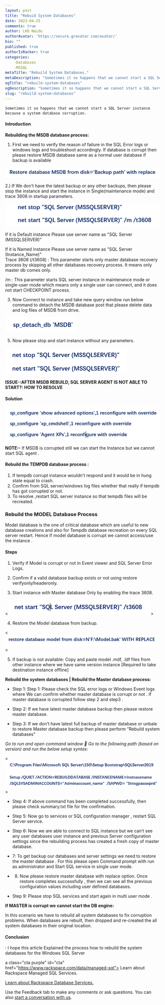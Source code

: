```yaml
---
layout: post
title: "Rebuid System Databases"
date: 2023-04-25
comments: true
author: LKD Naidu
authorAvatar: 'https://secure.gravatar.com/avatar/'
bio: ""
published: true
authorIsRacker: true
categories:
    -Databases
    -MSSQL
metaTitle: "Rebuild System Databases."
metaDescription: "Sometimes it so happens that we cannot start a SQL Server instance because a system database corruption"
ogTitle: "rebuild-system-databases"
ogDescription: "Sometimes it so happens that we cannot start a SQL Server instance because a system database corruption."
slug: "rebuild-system-databases"
---
```


    Sometimes it so happens that we cannot start a SQL Server instance because a system database corruption.

<!--more-->

#### Introduction

**Rebuilding the MSDB database process:**

1.  First we need to verify the reason of failure in the SQL Error logs or windows logs and troubleshoot accordingly. If database is corrupt then please restore MSDB  database same as a normal user database if backup is available

<img src=Picture1.png title= "" alt="">

2.) If We don’t have the  latest backup  or any other backups, then  please stop the instance and start the instance in Single(maintenance mode)  and trace 3608 in startup parameters.

<img src=Picture2.png title= "" alt="">

If it is Default instance Please use server name as "SQL Server (MSSQLSERVER)"  

If it is Named instance Please use server name as "SQL Server (Instance_Name)"  
Trace 3608 (/t3608) :  This parameter starts only master database recovery process by skipping all other databases recovery process. It means only master db comes only. 

/m : This parameter starts SQL server instance in maintenance mode or single-user mode which means only a single user can connect, and it does not start CHECKPOINT process. 

3.  Now Connect to instance and take new query window  run below command to detach the MSDB database post that please delete data and log files of MSDB from drive. 

<img src=Picture3.png title= "" alt="">

5. Now please stop and start instance without any parameters.

<img src=Picture4.png title= "" alt="">

**ISSUE-:AFTER MSDB REBUILD, SQL SERVER AGENT IS NOT ABLE TO START?: HOW TO RESOLVE**

#### Solution

<img src=Picture5.png title= "" alt="">

**NOTE:-** If MSDB is corrupted still we can start the Instance but we cannot start SQL agent .

#### Rebuild the TEMPDB database process :

1. If tempdb corrupt instance wouldn't respond and it would be in hung state equal to crash.
2. Confirm from SQL server/windows log files whether that really if tempdb has got corrupted or not.
3. To resolve ,restart SQL server instance so that tempdb files will be recreated.

### Rebuild the MODEL Database Process

Model database is the one of critical database  which are useful to new database creations and also for Tempdb database recreation on every SQL server restart. Hence If model database is corrupt  we cannot access/use  the instance . 

#### Steps

1. Verify if Model is corrupt or not in Event viewer and SQL Server Error Logs.

2. Confirm if a valid database backup exists or not using restore verifyonly/headeronly.

3. Start instance with Master database Only by enabling the trace 3608.

<<img src=Picture6.png title= "" alt="">>

4. Restore the Model database from backup.

<<img src=Picture7.png title= "" alt="">>

5. If backup is not available: Copy and paste model .mdf, .ldf files from other instance where we have same version instance [Required to take destination instance offline]


**Rebuild the system databases | Rebuild the Master database process:**

-  Step 1: Step 1: Please check the SQL error logs  or Windows Event logs where We can confirm whether master database is corrupt or not . If master database is corrupted follow step 2 and step3 . 

-  Step 2:  If we have latest master database backup then please restore master database.

- Step 3: If we don’t have latest full backup of master database or unbale to restore Master database backup then please perform “Rebuild system databases” 

*Go to run and open command window  Go to the following path (based on version) and run the below setup syntax:*

<<img src=Picture9.png title= "" alt="">>

- Step 4:  If above command has been completed successfully, then please check summary.txt file for the confirmation.

- Step 5:  Now go to services or SQL configuration manager , restart SQL Server service.

- Step 6: Now we are able to connect to SQL instance but we can’t  see any user databases user instance and previous Server configuration  settings since the rebuilding process has created a fresh copy of master database. 

- 7: To get backup our databases and server settings we need to restore the master database . For this please open Command prompt with run as administrator  and Start SQL service  in single user mode.

- 8. Now please restore master database with replace option. Once restore completes successfully , then we can see all the previous configuration values including user defined databases.

- Step 9:  Please stop SQL services and start again in multi user mode .

**If MASTER  is corrupt we cannot start the DB engine:**

In this scenario  we have to rebuild all system databases to fix corruption problems. When databases are rebuilt,  then dropped and re-created the all system databases  in their original location.  


#### Conclusion

:  I hope this article Explained the process how to rebuild the system databases for the Windows SQL Server 



a class="cta purple" id="cta" href="https://www.rackspace.com/data/managed-sql"> Learn about Rackspace Managed SQL Services.</a>

<a class="cta purple" id="cta" href="https://www.rackspace.com/data/databases"> Learn about Rackspace Database Services.</a>

Use the Feedback tab to make any comments or ask questions. You can also
[start a conversation with us](https://www.rackspace.com/contact).
